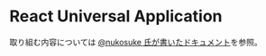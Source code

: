 # React Universal Application
取り組む内容については [@nukosuke 氏が書いたドキュメント](https://gist.github.com/nukosuke/709d09c92346f13bb6e90d04412b183e)を参照。


